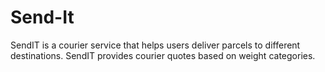 # Send-It
SendIT is a courier service that helps users deliver parcels to different destinations. SendIT provides courier quotes based on weight categories.
